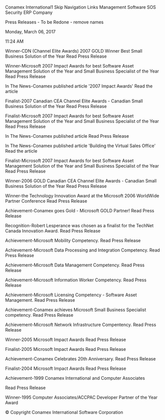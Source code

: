 
Conamex International1	Skip Navigation Links
Management
Software
SOS Security
ERP
Company

Press Releases - To be Redone - remove names

Monday, March 06, 2017

11:24 AM

 

Winner-CDN (Channel Elite Awards) 2007 GOLD Winner Best Small Business Solution of the Year Read Press Release

 

Winner-Microsoft 2007 Impact Awards for best Software Asset Management Solution of the Year and Small Business Specialist of the Year Read Press Release

 

In The News-Conamex published article '2007 Impact Awards' Read the article

 

Finalist-2007 Canadian CEA Channel Elite Awards - Canadian Small Business Solution of the Year Read Press Release

 

Finalist-Microsoft 2007 Impact Awards for best Software Asset Management Solution of the Year and Small Business Specialist of the Year Read Press Release

 

In The News-Conamex published article Read Press Release

 

In The News-Conamex published article 'Building the Virtual Sales Office' Read the article

 

Finalist-Microsoft 2007 Impact Awards for best Software Asset Management Solution of the Year and Small Business Specialist of the Year Read Press Release

 

Winner-2006 GOLD Canadian CEA Channel Elite Awards - Canadian Small Business Solution of the Year Read Press Release

 

Winner-the Technology Innovation Award at the Microsoft 2006 WorldWide Partner Conference Read Press Release

 

Achievement-Conamex goes Gold - Microsoft GOLD Partner! Read Press Release

 

Recognition-Robert Lesperance was chosen as a finalist for the TechNet Canada Innovation Award. Read Press Release

 

Achievement-Microsoft Mobility Competency. Read Press Release

 

Achievement-Microsoft Data Processing and Integration Competency. Read Press Release

 

Achievement-Microsoft Data Management Competency. Read Press Release

 

Achievement-Microsoft Information Worker Competency. Read Press Release

 

Achievement-Microsoft Licensing Competency - Software Asset Management. Read Press Release

 

Achievement-Conamex achieves Microsoft Small Business Specialist competency. Read Press Release

 

Achievement-Microsoft Network Infrastructure Compentency. Read Press Release

 

Winner-2005 Microsoft Impact Awards Read Press Release

 

Finalist-2005 Microsoft Impact Awards Read Press Release

 

Achievement-Conamex Celebrates 20th Anniversary. Read Press Release

 

Finalist-2004 Microsoft Impact Awards Read Press Release

 

Achievement-1999 Conamex International and Computer Associates

Read Press Release

 

Winner-1995 Computer Associates/ACCPAC Developer Partner of the Year Award

 

© Copyright Conamex International Software Corporation
